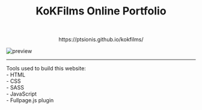 <h1 align="center">KoKFilms Online Portfolio</h1><br>
<p align="center">https://ptsionis.github.io/kokfilms/</p>

![preview](https://kokfilms.netlify.app)
<hr>
Tools used to build this website:<br>
- HTML<br>
- CSS<br>
- SASS<br>
- JavaScript<br>
- Fullpage.js plugin

